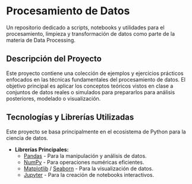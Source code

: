 # Procesamiento de Datos

Un repositorio dedicado a scripts, notebooks y utilidades para el procesamiento,
limpieza y transformación de datos como parte de la materia de Data Processing.

## Descripción del Proyecto

Este proyecto contiene una colección de ejemplos y ejercicios prácticos
enfocados en las técnicas fundamentales del procesamiento de datos. El objetivo
principal es aplicar los conceptos teóricos vistos en clase a conjuntos de datos
reales o simulados para prepararlos para análisis posteriores, modelado o
visualización.

## Tecnologías y Librerías Utilizadas

Este proyecto se basa principalmente en el ecosistema de Python para la ciencia
de datos.

- **Librerías Principales:**
  - [Pandas](https://pandas.pydata.org/) - Para la manipulación y análisis de
    datos.
  - [NumPy](https://numpy.org/) - Para operaciones numéricas eficientes.
  - [Matplotlib](https://matplotlib.org/) /
    [Seaborn](https://seaborn.pydata.org/) - Para la visualización de datos.
  - [Jupyter](https://jupyter.org/) - Para la creación de notebooks
    interactivos.
